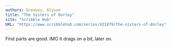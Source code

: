 ```yaml
---
authors: Greaves, Alyson
title: "The Sisters of Dorley"
site: "Scribble Hub"
URL: "https://www.scribblehub.com/series/421879/the-sisters-of-dorley"
---
```


First parts are good.
IMO it drags on a bit, later on.
